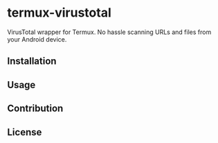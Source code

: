 # termux-virustotal
VirusTotal wrapper for Termux. No hassle scanning URLs and files from your Android device.


## Installation


## Usage


## Contribution


## License
